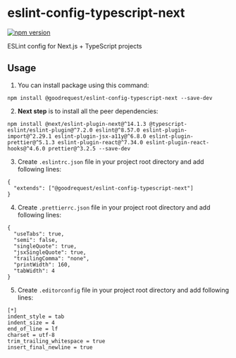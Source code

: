 # eslint-config-typescript-next
[![npm version](https://badge.fury.io/js/@goodrequest%2Feslint-config-typescript-next.svg)](https://badge.fury.io/js/@goodrequest%2Feslint-config-typescript-next)

ESLint config for Next.js + TypeScript projects

## Usage
1. You can install package using this command:
```
npm install @goodrequest/eslint-config-typescript-next --save-dev
```

2. **Next step** is to install all the peer dependencies:
```
npm install @next/eslint-plugin-next@^14.1.3 @typescript-eslint/eslint-plugin@^7.2.0 eslint@^8.57.0 eslint-plugin-import@^2.29.1 eslint-plugin-jsx-a11y@^6.8.0 eslint-plugin-prettier@^5.1.3 eslint-plugin-react@^7.34.0 eslint-plugin-react-hooks@^4.6.0 prettier@^3.2.5 --save-dev
```

3. Create `.eslintrc.json` file in your project root directory and add following lines:
```
{
  "extends": ["@goodrequest/eslint-config-typescript-next"]
}
```

4. Create `.prettierrc.json` file in your project root directory and add following lines:
```
{
  "useTabs": true,
  "semi": false,
  "singleQuote": true,
  "jsxSingleQuote": true,
  "trailingComma": "none",
  "printWidth": 160,
  "tabWidth": 4
}
```

5. Create `.editorconfig` file in your project root directory and add following lines:
```
[*]
indent_style = tab
indent_size = 4
end_of_line = lf
charset = utf-8
trim_trailing_whitespace = true
insert_final_newline = true
```
